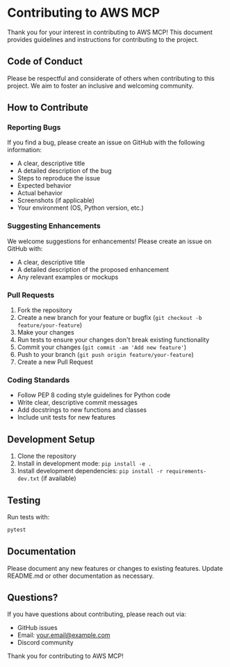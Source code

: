 # Contributing to AWS MCP

Thank you for your interest in contributing to AWS MCP! This document provides guidelines and instructions for contributing to the project.

## Code of Conduct

Please be respectful and considerate of others when contributing to this project. We aim to foster an inclusive and welcoming community.

## How to Contribute

### Reporting Bugs

If you find a bug, please create an issue on GitHub with the following information:
- A clear, descriptive title
- A detailed description of the bug
- Steps to reproduce the issue
- Expected behavior
- Actual behavior
- Screenshots (if applicable)
- Your environment (OS, Python version, etc.)

### Suggesting Enhancements

We welcome suggestions for enhancements! Please create an issue on GitHub with:
- A clear, descriptive title
- A detailed description of the proposed enhancement
- Any relevant examples or mockups

### Pull Requests

1. Fork the repository
2. Create a new branch for your feature or bugfix (`git checkout -b feature/your-feature`)
3. Make your changes
4. Run tests to ensure your changes don't break existing functionality
5. Commit your changes (`git commit -am 'Add new feature'`)
6. Push to your branch (`git push origin feature/your-feature`)
7. Create a new Pull Request

### Coding Standards

- Follow PEP 8 coding style guidelines for Python code
- Write clear, descriptive commit messages
- Add docstrings to new functions and classes
- Include unit tests for new features

## Development Setup

1. Clone the repository
2. Install in development mode: `pip install -e .`
3. Install development dependencies: `pip install -r requirements-dev.txt` (if available)

## Testing

Run tests with:
```bash
pytest
```

## Documentation

Please document any new features or changes to existing features. Update README.md or other documentation as necessary.

## Questions?

If you have questions about contributing, please reach out via:
- GitHub issues
- Email: your.email@example.com
- Discord community

Thank you for contributing to AWS MCP!